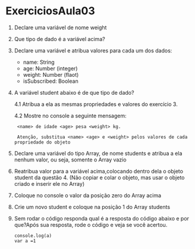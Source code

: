 # ExerciciosAula03

1. Declare uma variável de nome weight


2. Que tipo de dado é a variável acima?


3. Declare uma variável e atribua valores para cada um dos dados:
   * name: String
   * age: Number (integer)
   * weight: Number (flaot)
   * isSubscribed: Boolean



4. A variável student abaixo é de que tipo de dado?

    4.1 Atribua a ela as mesmas propriedades e valores do exercício 3.

    4.2 Mostre no console a seguinte mensagem:

        <name> de idade <age> pesa <weight> kg.

        Atenção, substitua <name> <age> e <weight> pelos valores de cada propriedade do objeto





5.  Declare uma variável do tipo Array, de nome students e atribua a ela nenhum valor, ou seja, somente o Array vazio



6. Reatribua valor para a variável acima,colocando dentro dela o objeto student da questão 4. (Não copiar e colar o objeto, mas usar o objeto criado e inserir ele no Array)





7. Coloque no console o valor da posição zero do Array acima




8. Crie um novo student e coloque na posição 1 do Array students




9. Sem rodar o código responda qual é a resposta do código abaixo e por que?Após sua resposta, rode o código e veja se você acertou.

    ```
    console.log(a)
    var a =1
    ```
